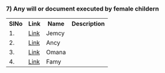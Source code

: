 


### 7) 	Any will or document executed by female childern

<table>
<tr><th>SlNo</th><th>Link</th><th>Name</th><th>Description</th></tr>
  <tr><td>1.</td><td><a href="https://github.com/4thepeople/Asset_4/blob/main/docs/7_document_executed/jemcy.md">Link</a></td><td>Jemcy</td></tr>
  <tr><td>2.</td><td><a href="https://github.com/4thepeople/Asset_4/blob/main/docs/7_document_executed/ancy.md">Link</a></td><td>Ancy</td></tr> 
  <tr><td>3.</td><td><a href="">Link</a></td><td>Omana</td></tr>
  <tr><td>4.</td><td><a href="">Link</a></td><td>Famy</td><td></td></tr>
</table>
